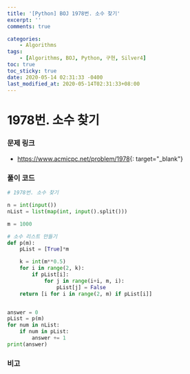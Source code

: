 ```yaml
---
title: '[Python] BOJ 1978번. 소수 찾기'
excerpt: ''
comments: true

categories:
    - Algorithms
tags:
    - [Algorithms, BOJ, Python, 구현, Silver4]
toc: true
toc_sticky: true
date: 2020-05-14 02:31:33 -0400
last_modified_at: 2020-05-14T02:31:33+08:00
---
```


# 1978번. 소수 찾기

### 문제 링크

-   <https://www.acmicpc.net/problem/1978>{: target="\_blank"}

### 풀이 코드

```python
# 1978번. 소수 찾기

n = int(input())
nList = list(map(int, input().split()))

m = 1000

# 소수 리스트 만들기
def p(m):
    pList = [True]*m

    k = int(m**0.5)
    for i in range(2, k):
        if pList[i]:
            for j in range(i+i, m, i):
                pList[j] = False
    return [i for i in range(2, m) if pList[i]]


answer = 0
pList = p(m)
for num in nList:
    if num in pList:
        answer += 1
print(answer)
```

### 비고
